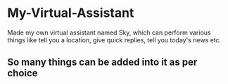 # My-Virtual-Assistant
Made my own virtual assistant named Sky, which can perform various things like tell you a location, give quick replies, tell you today's news etc.

## So many things can be added into it as per choice
